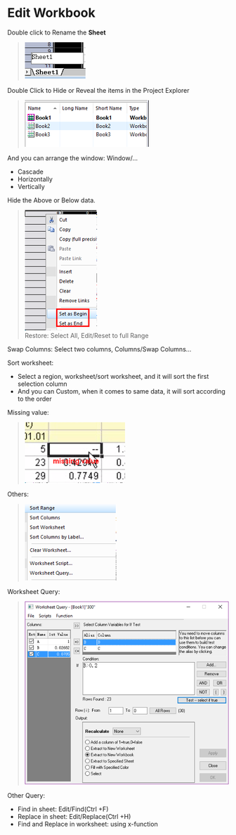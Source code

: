 # Edit Workbook

Double click to Rename the **Sheet**
> ![](res/editWorkbook05.png)

Double Click to Hide or Reveal the items in the Project Explorer
> ![](res/editWorkbook06.png)

And you can arrange the window: Window/...
- Cascade
- Horizontally
- Vertically

Hide the Above or Below data.
> ![](res/editWorkbook08.png)  
> Restore: Select All, Edit/Reset to full Range

Swap Columns:
Select two columns, Columns/Swap Columns…

Sort worksheet:

- Select a region, worksheet/sort worksheet, and it will sort the first selection column
- And you can Custom, when it comes to same data, it will sort according to the order

Missing value:
> ![](res/editWorkbook09.png)

Others:
> ![](res/editWorkbook10.png)

Worksheet Query:
> ![](res/editWorkbook11.png)

Other Query:
- Find in sheet: Edit/Find(Ctrl +F)
- Replace in sheet: Edit/Replace(Ctrl +H)
- Find and Replace in worksheet: using x-function